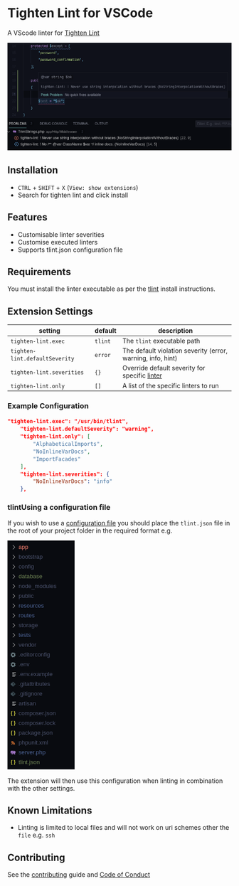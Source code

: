 # Tighten Lint for VSCode

A VScode linter for [Tighten Lint](https://github.com/tightenco/tlint)

![Example](./images/sample.png "Example")

## Installation

* `CTRL` + `SHIFT` + `X` (`View: show extensions`)
* Search for tighten lint and click install

## Features

* Customisable linter severities
* Customise executed linters
* Supports tlint.json configuration file

## Requirements

You must install the linter executable as per the [tlint](https://github.com/tightenco/tlint#install-requires-php71) install instructions.

## Extension Settings

| setting                        | default | description                                                                                           |
|--------------------------------|---------|-------------------------------------------------------------------------------------------------------|
| `tighten-lint.exec`            | `tlint` | The `tlint` executable path                                                                           |
| `tighten-lint.defaultSeverity` | `error` | The default violation severity (error, warning, info, hint)                                           |
| `tighten-lint.severities`      | `{}`    | Override default severity for specific [linter](https://github.com/tightenco/tlint#available-linters) |
| `tighten-lint.only`            | `[]`    | A list of the specific linters to run                                                                 |

### Example Configuration

```json
"tighten-lint.exec": "/usr/bin/tlint",
    "tighten-lint.defaultSeverity": "warning",
    "tighten-lint.only": [
        "AlphabeticalImports",
        "NoInlineVarDocs",
        "ImportFacades"
    ],
    "tighten-lint.severities": {
        "NoInlineVarDocs": "info"
    },
```

### tlintUsing a configuration file

If you wish to use a [configuration file](https://github.com/tightenco/tlint#configuration) you should place the `tlint.json` file in the root of your project folder in the required format e.g.

![Explorer](./images/explorer.png "Explorer")

The extension will then use this configuration when linting in combination with the other settings.

## Known Limitations

* Linting is limited to local files and will not work on uri schemes other the `file` e.g. `ssh`

## Contributing

See the [contributing](CONTRIBUTING.md) guide and [Code of Conduct](CODE_OF_CONDUCT.md)
